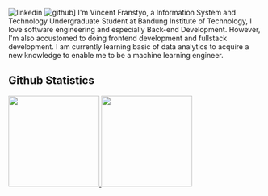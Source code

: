 ![linkedin](https://img.shields.io/badge/linkedin-#0A66C2?style=for-the-badge&logo=linkedin&logoColor=#0A66C2)
![github](https://img.shields.io/badge/GitHub-000000?style=for-the-badge&logo=GitHub&logoColor=white)]
I'm Vincent Franstyo, a Information System and Technology Undergraduate Student at Bandung Institute of Technology, I love software engineering and especially Back-end Development. However, I'm also accustomed to doing frontend development and fullstack development. I am currently learning basic of data analytics to acquire a new knowledge to enable me to be a machine learning engineer.

## Github Statistics
<p align="left">
<a href="https://github.com/penuliscode">
  <img height="180em" src="https://github-readme-stats-eight-theta.vercel.app/api?username=vincentfranstyo&show_icons=true&theme=algolia&include_all_commits=true&count_private=true"/>
  <img height="180em" src="https://github-readme-stats-eight-theta.vercel.app/api/top-langs/?username=vincentfranstyo&layout=compact&theme=algolia"/>
</a>
</p>

